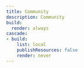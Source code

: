 ```yaml
---
title: Community
description: Community
build:
  render: always
cascade:
- build:
    list: local
    publishResources: false
    render: never
---
```


